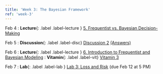```yaml
---
title: 'Week 3: The Bayesian Framework'
ref: 'week-3'
---
```


Feb 4
: **Lecture**{: .label .label-lecture } [5. Frequentist vs. Bayesian Decision-Making](lecture/lec05)

Feb 5
: **Discussion**{: .label .label-disc} [Discussion 2](https://drive.google.com/file/d/1gRCjIK2Nb-BxJYh8BWDKQ4lVFObxPuK3/view?usp=sharing) [(Answers)](https://drive.google.com/file/d/1Ve1mfqXudJPeaNE26Us-EIwb8oT6uyBo/view?usp=sharing)

Feb 6
: **Lecture**{: .label .label-lecture } [6. Introduction to Frequentist and Bayesian Modeling](lecture/lec06)
: **Vitamin**{: .label .label-vit} [Vitamin 3](https://www.gradescope.com/courses/959999/assignments/5698974)

Feb 7
: **Lab**{: .label .label-lab } [Lab 3:  Loss and Risk](https://data102.datahub.berkeley.edu/hub/user-redirect/git-pull?repo=https%3A%2F%2Fgithub.com%2Fds-102%2Fsp25-materials&urlpath=lab%2Ftree%2Fsp25-materials%2Flab%2Flab03%2Flab03.ipynb&branch=main) (due Feb 12 at 5 PM)
